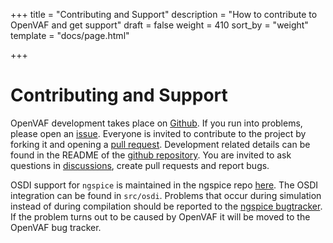 +++
title = "Contributing and Support"
description = "How to contribute to OpenVAF and get support"
draft = false
weight = 410
sort_by = "weight"
template = "docs/page.html"

+++

# Contributing and Support

OpenVAF development takes place on [Github](https://github.com/pascalkuthe/OpenVAF).
If you run into problems, please open an [issue](https://github.com/pascalkuthe/OpenVAF/issues).
Everyone is invited to contribute to the project by forking it and opening a [pull request](https://github.com/pascalkuthe/OpenVAF/pulls).
Development related details can be found in the README of the [github repository](https://github.com/pascalkuthe/OpenVAF).
You are invited to ask questions in [discussions](https://github.com/pascalkuthe/OpenVAF/discussions), create pull requests and report bugs. 

OSDI support for `ngspice` is maintained in the ngspice repo [here](https://ngspice.sourceforge.io/).
The OSDI integration can be found in `src/osdi`.
Problems that occur during simulation instead of during compilation should be reported to the [ngspice bugtracker](https://sourceforge.net/p/ngspice/bugs/).
If the problem turns out to be caused by OpenVAF it will be moved to the OpenVAF bug tracker.
<!-- * The **OSDI** interface definition is maintained [here](https://gitlab.com/mario.k/osdi) and is summarized [here](/osdi/osdi_v0p3.pdf). -->


